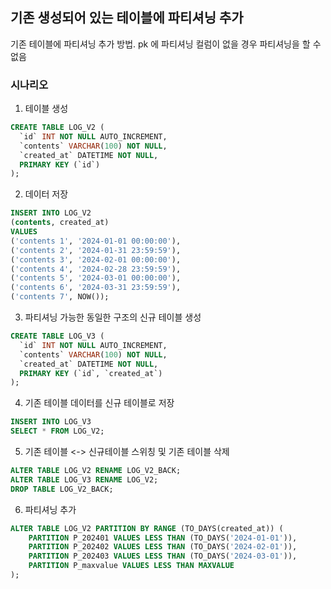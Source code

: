 ## 기존 생성되어 있는 테이블에 파티셔닝 추가

기존 테이블에 파티셔닝 추가 방법.
pk 에 파티셔닝 컬럼이 없을 경우 파티셔닝을 할 수 없음

### 시나리오

1. 테이블 생성
```sql
CREATE TABLE LOG_V2 (
  `id` INT NOT NULL AUTO_INCREMENT,
  `contents` VARCHAR(100) NOT NULL,
  `created_at` DATETIME NOT NULL,
  PRIMARY KEY (`id`)
);
```

2. 데이터 저장
```sql
INSERT INTO LOG_V2
(contents, created_at)
VALUES
('contents 1', '2024-01-01 00:00:00'),
('contents 2', '2024-01-31 23:59:59'),
('contents 3', '2024-02-01 00:00:00'),
('contents 4', '2024-02-28 23:59:59'),
('contents 5', '2024-03-01 00:00:00'),
('contents 6', '2024-03-31 23:59:59'),
('contents 7', NOW());
```

3. 파티셔닝 가능한 동일한 구조의 신규 테이블 생성
```sql
CREATE TABLE LOG_V3 (
  `id` INT NOT NULL AUTO_INCREMENT,
  `contents` VARCHAR(100) NOT NULL,
  `created_at` DATETIME NOT NULL,
  PRIMARY KEY (`id`, `created_at`)
);
```

4. 기존 테이블 데이터를 신규 테이블로 저장
```sql
INSERT INTO LOG_V3
SELECT * FROM LOG_V2;
```

5. 기존 테이블 <-> 신규테이블 스위칭 및 기존 테이블 삭제
```sql
ALTER TABLE LOG_V2 RENAME LOG_V2_BACK;
ALTER TABLE LOG_V3 RENAME LOG_V2;
DROP TABLE LOG_V2_BACK;
```

6. 파티셔닝 추가
```sql
ALTER TABLE LOG_V2 PARTITION BY RANGE (TO_DAYS(created_at)) (
	PARTITION P_202401 VALUES LESS THAN (TO_DAYS('2024-01-01')),
	PARTITION P_202402 VALUES LESS THAN (TO_DAYS('2024-02-01')),
	PARTITION P_202403 VALUES LESS THAN (TO_DAYS('2024-03-01')),
	PARTITION P_maxvalue VALUES LESS THAN MAXVALUE
);
```
